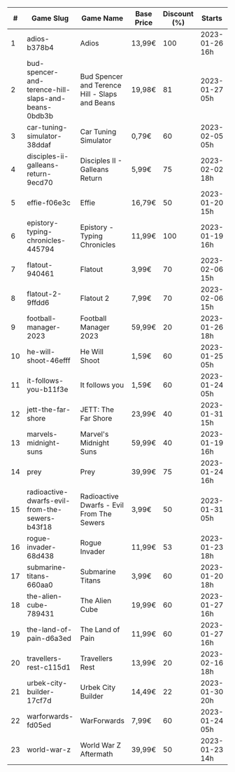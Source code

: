 |#|Game Slug|Game Name|Base Price|Discount (%)|Starts|Ends|
|---|---|---|---|---|---|---|
|1|adios-b378b4|Adios|13,99€|100|2023-01-26 16h|2023-02-02 16h|
|2|bud-spencer-and-terence-hill-slaps-and-beans-0bdb3b|Bud Spencer and Terence Hill - Slaps and Beans|19,98€|81|2023-01-27 05h|2023-02-12 05h|
|3|car-tuning-simulator-38ddaf|Car Tuning Simulator|0,79€|60|2023-02-05 05h|2023-02-24 05h|
|4|disciples-ii-galleans-return-9ecd70|Disciples II - Galleans Return|5,99€|75|2023-02-02 18h|2023-02-16 18h|
|5|effie-f06e3c|Effie|16,79€|50|2023-01-20 15h|2023-02-06 15h|
|6|epistory-typing-chronicles-445794|Epistory - Typing Chronicles|11,99€|100|2023-01-19 16h|2023-01-26 16h|
|7|flatout-940461|Flatout|3,99€|70|2023-02-06 15h|2023-02-20 15h|
|8|flatout-2-9ffdd6|Flatout 2|7,99€|70|2023-02-06 15h|2023-02-20 15h|
|9|football-manager-2023|Football Manager 2023|59,99€|20|2023-01-26 18h|2023-02-02 18h|
|10|he-will-shoot-46efff|He Will Shoot|1,59€|60|2023-01-25 05h|2023-02-08 05h|
|11|it-follows-you-b11f3e|It follows you|1,59€|60|2023-01-24 05h|2023-02-08 05h|
|12|jett-the-far-shore|JETT: The Far Shore|23,99€|40|2023-01-31 15h|2023-02-14 15h|
|13|marvels-midnight-suns|Marvel's Midnight Suns|59,99€|40|2023-01-19 16h|2023-02-09 16h|
|14|prey|Prey|39,99€|75|2023-01-24 16h|2023-01-31 16h|
|15|radioactive-dwarfs-evil-from-the-sewers-b43f18|Radioactive Dwarfs - Evil From The Sewers|3,99€|50|2023-01-31 05h|2023-02-07 05h|
|16|rogue-invader-68d438|Rogue Invader|11,99€|53|2023-01-23 18h|2023-02-14 18h|
|17|submarine-titans-660aa0|Submarine Titans|3,99€|60|2023-01-20 18h|2023-01-24 18h|
|18|the-alien-cube-789431|The Alien Cube|19,99€|60|2023-01-27 16h|2023-01-29 16h|
|19|the-land-of-pain-d6a3ed|The Land of Pain|11,99€|60|2023-01-27 16h|2023-01-29 16h|
|20|travellers-rest-c115d1|Travellers Rest|13,99€|20|2023-02-16 18h|2023-02-27 18h|
|21|urbek-city-builder-17cf7d|Urbek City Builder|14,49€|22|2023-01-30 20h|2023-02-13 20h|
|22|warforwards-fd05ed|WarForwards|7,99€|60|2023-01-24 05h|2023-01-31 05h|
|23|world-war-z|World War Z Aftermath|39,99€|50|2023-01-23 14h|2023-01-30 01h|
